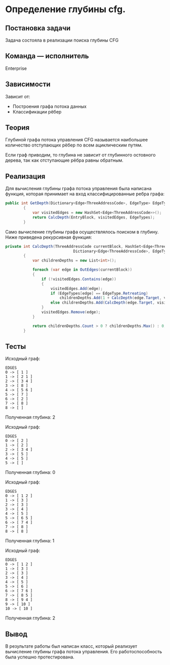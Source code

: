 # Определение глубины cfg.

## Постановка задачи
Задача состояла в реализации поиска глубины CFG

## Команда — исполнитель
Enterprise

## Зависимости
Зависит от: 
- Построения графа потока данных 
- Классификации рёбер

## Теория
Глубиной графа потока управления CFG называется наибольшее количество отступающих рёбер по всем ациклическим путям.

Если граф приводим, то глубина не зависит от глубинного остовного дерева, так как отступающие рёбра равны обратным. 

## Реализация
Для вычисления глубины графа потока управления была написана функция, которая принимает на вход классифицированные ребра графа:
```csharp
public int GetDepth(Dictionary<Edge<ThreeAddressCode>, EdgeType> EdgeTypes)
        {
            var visitedEdges = new HashSet<Edge<ThreeAddressCode>>();
            return CalcDepth(EntryBlock, visitedEdges, EdgeTypes);
        }
```
Само вычисление глубины графа осуществлялось поиском в глубину. Ниже приведена рекурсивная функция:
```csharp
private int CalcDepth(ThreeAddressCode currentBlock, HashSet<Edge<ThreeAddressCode>> visitedEdges, 
                              Dictionary<Edge<ThreeAddressCode>, EdgeType> EdgeTypes)
        {
            var childrenDepths = new List<int>();

            foreach (var edge in OutEdges(currentBlock))
            {
                if (!visitedEdges.Contains(edge))
                {
                    visitedEdges.Add(edge);
                    if (EdgeTypes[edge] == EdgeType.Retreating)
                        childrenDepths.Add(1 + CalcDepth(edge.Target, visitedEdges, EdgeTypes));
                    else childrenDepths.Add(CalcDepth(edge.Target, visitedEdges, EdgeTypes));
                }
                visitedEdges.Remove(edge);
            }

            return childrenDepths.Count > 0 ? childrenDepths.Max() : 0;
        }
```
## Тесты

Исходный граф:
```
EDGES
0 -> [ 1 ]
1 -> [ 2 1 ]
2 -> [ 3 4 ]
3 -> [ 8 ]
4 -> [ 5 6 ]
5 -> [ 7 ]
6 -> [ 2 ]
7 -> [ 8 ]
8 -> [ ]
```
Полученная глубина: 2

Исходный граф:
```
EDGES
0 -> [ 2 ]
1 -> [ 2 ]
2 -> [ 3 4 ]
3 -> [ 5 ]
4 -> [ 5 ]
5 -> [ ]
```
Полученная глубина: 0

Исходный граф:
```
EDGES
0 -> [ 1 2 ]
1 -> [ 3 ]
2 -> [ 3 ]
3 -> [ 4 ]
4 -> [ 5 ]
5 -> [ 6 5 ]
6 -> [ 7 4 ]
7 -> [ 8 ]
8 -> [ 8 ]
```
Полученная глубина: 1

Исходный граф:
```
EDGES
0 -> [ 1 2 ]
1 -> [ 3 ]
2 -> [ 3 ]
3 -> [ 4 ]
4 -> [ 5 ]
5 -> [ 6 ]
6 -> [ 7 6 ]
7 -> [ 8 5 ]
8 -> [ 9 4 ]
9 -> [ 10 ]
10 -> [ 10 ]
```
Полученная глубина: 2

## Вывод
В результате работы был написан класс, который реализует вычисление глубины графа потока управления. Его работоспособность была успешно протестирована.
